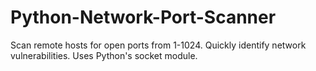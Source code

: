 # Python-Network-Port-Scanner
Scan remote hosts for open ports from 1-1024. Quickly identify network vulnerabilities. Uses Python's socket module.





